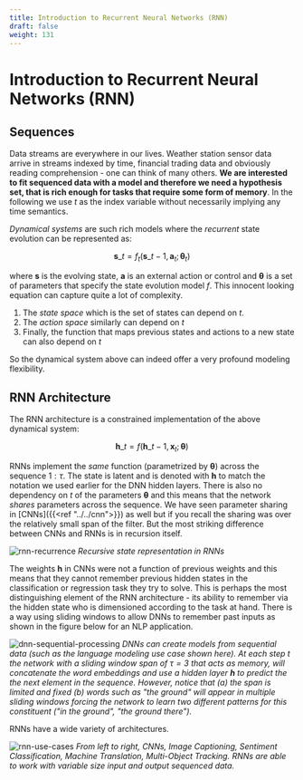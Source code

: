 ```yaml
---
title: Introduction to Recurrent Neural Networks (RNN)
draft: false
weight: 131
---
```


# Introduction to Recurrent Neural Networks (RNN)

## Sequences

Data streams are everywhere in our lives. Weather station sensor data arrive in streams indexed by time,  financial trading data and obviously reading comprehension - one can think of many others. **We are interested to fit sequenced data with a model and therefore we need a hypothesis set, that is rich enough for tasks that require some form of memory**. In the following we use $t$ as the index variable without necessarily implying any time semantics.

_Dynamical systems_ are such rich models where the _recurrent_ state evolution can be represented as:

$$\mathbf{s}\_t = f_t(\mathbf{s}\_{t-1}, \mathbf{a}_t ; \mathbf \theta_t)$$

where $\mathbf s$ is the evolving state,  $\mathbf a$ is an external action or control and $\mathbf \theta$ is a set of parameters that specify the state evolution model $f$. This innocent looking equation can capture quite a lot of complexity. 

1.  The _state space_ which is the set of states can depend on $t$. 
2.  The _action space_ similarly can depend on $t$
3.  Finally, the function that maps previous states and actions to a new state can also depend on $t$

So the dynamical system above can indeed offer a very profound modeling flexibility. 

## RNN Architecture

The RNN architecture is a constrained implementation of the above dynamical system:

$$\mathbf{h}\_t = f(\mathbf{h}\_{t-1}, \mathbf{x}_t ; \mathbf \theta)$$

RNNs implement the _same_ function (parametrized by $\mathbf \theta$) across the sequence $1:\tau$. The state is latent and is denoted with $\mathbf h$ to match the notation we used earlier for the DNN hidden layers.  There is also no dependency on $t$ of the parameters $\mathbf \theta$ and this means that the network _shares_ parameters across the sequence. We have seen parameter sharing in [CNNs]({{<ref "../../cnn">}}) as well but if you recall the sharing was over the relatively small span of the filter. But the most striking difference between CNNs and RNNs is in recursion itself. 

![rnn-recurrence](images/rnn-recurrence.png)
*Recursive state representation in RNNs*

The weights $\mathbf h$ in CNNs were not a function of previous weights and this means that they cannot remember previous hidden states in the classification or regression task they try to solve. This is perhaps the most distinguishing element of the RNN architecture - its ability to remember via the hidden state who is dimensioned according to the task at hand. There is a way using sliding windows to allow DNNs to remember past inputs as shown in the figure below for an NLP application. 

![dnn-sequential-processing](images/dnn-sequential-processing.png)
*DNNs can create models from sequential data (such as the language modeling use case shown here). At each step $t$ the network with a sliding window span of $\tau=3$ that acts as memory, will concatenate the word embeddings and use a hidden layer $\mathbf h$ to predict the the next element in the sequence.  However, notice that (a) the span is limited and fixed (b) words such as "the ground" will appear in multiple sliding windows forcing the network to learn two different patterns for this constituent ("in the ground", "the ground there").*

RNNs have a wide variety of architectures. 

![rnn-use-cases](images/rnn-use-cases.png)
*From left to right, CNNs, Image Captioning, Sentiment Classification, Machine Translation, Multi-Object Tracking. RNNs are able to work with variable size input and output sequenced data.*
<!-- 
In this course will suffice to go over just two to understand what they offer in terms of their representational capacity. One significant factor that separates the architectures is the way they perform the hidden state calculation at each $t$. This is shown in the next figure.

![hidden-state-types](images/hidden-state-types.png)
*Differentiating Architectures (a) DNN, (b) Simple RNN, (c) LTSM, (d) GRU* -->




